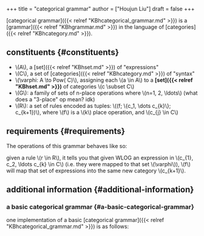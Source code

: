 +++
title = "categorical grammar"
author = ["Houjun Liu"]
draft = false
+++

[categorical grammar]({{< relref "KBhcategorical_grammar.md" >}}) is a [grammar]({{< relref "KBhgrammar.md" >}}) in the language of [categories]({{< relref "KBhcategory.md" >}}).


## constituents {#constituents}

-   \\(A\\), a [set]({{< relref "KBhset.md" >}}) of "expressions"
-   \\(C\\), a set of [categories]({{< relref "KBhcategory.md" >}}) of "syntax"
-   \\(\varphi: A \to Pow( C)\\), assigning each \\(a \in A\\) to a ****[set]({{< relref "KBhset.md" >}})**** of categories \\(c \subset C\\)
-   \\(G\\): a family of sets of n-place operations where \\(n=1, 2, \ldots\\) (what does a "3-place" op mean? idk)
-   \\(R\\): a set of rules encoded as tuples: \\((f; \\{c\_1, \dots c\_{k}\\}; c\_{k+1})\\), where \\(f\\) is a \\(k\\) place operation, and \\(c\_{j} \in C\\)


## requirements {#requirements}

The operations of this grammar behaves like so:

given a rule \\(r \in R\\), it tells you that given WLOG an expression in \\(c\_{1}, c\_2, \ldots c\_{k} \in C\\) (i.e. they were mapped to that set \\(\varphi\\)), \\(f\\) will map that set of expressions into the same new category \\(c\_{k+1}\\).


## additional information {#additional-information}


### a basic categorical grammar {#a-basic-categorical-grammar}

one implementation of a basic [categorical grammar]({{< relref "KBhcategorical_grammar.md" >}}) is as follows:
